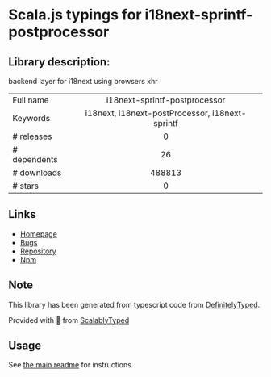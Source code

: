 
# Scala.js typings for i18next-sprintf-postprocessor


## Library description:
backend layer for i18next using browsers xhr

|                    |                 |
| ------------------ | :-------------: |
| Full name          | i18next-sprintf-postprocessor |
| Keywords           | i18next, i18next-postProcessor, i18next-sprintf |
| # releases         | 0 |
| # dependents       | 26 |
| # downloads        | 488813 |
| # stars            | 0 |

## Links
- [Homepage](https://github.com/i18next/i18next-sprintf-postProcessor)
- [Bugs](https://github.com/i18next/i18next-sprintf-postProcessor)
- [Repository](https://github.com/i18next/i18next-sprintf-postProcessor)
- [Npm](https://www.npmjs.com/package/i18next-sprintf-postprocessor)
    


## Note
This library has been generated from typescript code from [DefinitelyTyped](https://definitelytyped.org).

Provided with :purple_heart: from [ScalablyTyped](https://github.com/oyvindberg/ScalablyTyped)

## Usage
See [the main readme](../../readme.md) for instructions.



